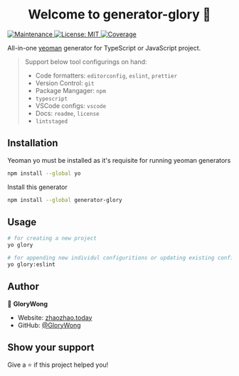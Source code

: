 <h1 align="center">Welcome to generator-glory 👋</h1>
<p>
  <a href="https://github.com/GloryWong/generator-glory/graphs/commit-activity" target="_blank">
    <img alt="Maintenance" src="https://img.shields.io/badge/Maintained%3F-yes-green.svg" />
  </a>
  <a href="#" target="_blank">
    <img alt="License: MIT" src="https://img.shields.io/github/license/GloryWong/generator-glory" />
  </a>
  <a href="https://app.codecov.io/gh/GloryWong/generator-glory" target="_blank">
    <img alt="Coverage" src="https://img.shields.io/codecov/c/github/GloryWong/generator-glory" />
  </a>
</p>

All-in-one [yeoman](https://yeoman.io/) generator for TypeScript or JavaScript project.

> Support below tool configurings on hand:
>
> * Code formatters: `editorconfig`, `eslint`, `prettier`
> * Version Control: `git`
> * Package Mangager: `npm`
> * `typescript`
> * VSCode configs: `vscode`
> * Docs: `readme`, `license`
> * `lintstaged`

## Installation

Yeoman yo must be installed as it's requisite for running yeoman generators

```bash
npm install --global yo
```

Install this generator

```bash
npm install --global generator-glory
```

## Usage

```bash
# for creating a new project
yo glory

# for appending new individul configuritions or updating existing configurations. Take `eslint` for example
yo glory:eslint

```

## Author

👤 **GloryWong**

* Website: [zhaozhao.today](https://zhaozhao.today)
* GitHub: [@GloryWong](https://github.com/GloryWong)

## Show your support

Give a ⭐️ if this project helped you!
